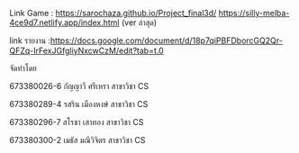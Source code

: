 Link Game :
https://sarochaza.github.io/Project_final3d/
https://silly-melba-4ce9d7.netlify.app/index.html (ver ล่าสุด)

link รายงาน :https://docs.google.com/document/d/18p7qiPBFDborcGQ2Qr-QFZq-IrFexJGfgliyNxcwCzM/edit?tab=t.0

จัดทำโดย

673380026-6 กัญญาวี ศรีเหรา สาขาวิชา CS

673380289-4 รสริน เมืองหงษ์ สาขาวิชา CS

673380296-7 สโรชา เสาทอง สาขาวิชา CS

673380300-2 เมธัส มณีวิจิตร สาขาวิชา CS


